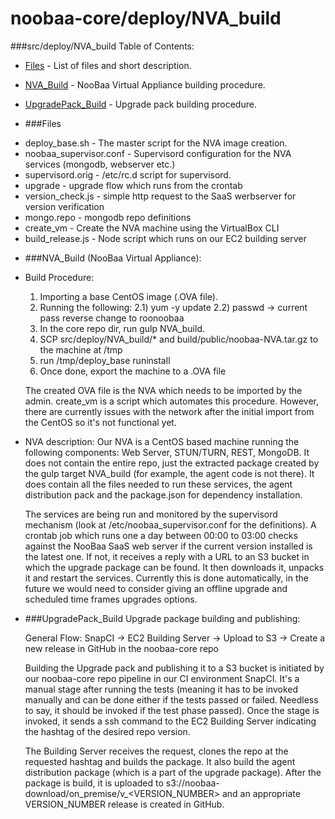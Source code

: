 noobaa-core/deploy/NVA_build
===========

###src/deploy/NVA_build Table of Contents:

* [Files](#Files) - List of files and short description.
* [NVA_Build](#NVA_Build) - NooBaa Virtual Appliance building procedure.
* [UpgradePack_Build](#UpgradePack_Build) - Upgrade pack building procedure.


* ###Files

- deploy_base.sh - The master script for the NVA image creation.
- noobaa_supervisor.conf - Supervisord configuration for the NVA services (mongodb, webserver etc.)
- supervisord.orig - /etc/rc.d script for supervisord.
- upgrade - upgrade flow which runs from the crontab
- version_check.js - simple http request to the SaaS werbserver for version verification
- mongo.repo - mongodb repo definitions
- create_vm - Create the NVA machine using the VirtualBox CLI
- build_release.js - Node script which runs on our EC2 building server


* ###NVA_Build (NooBaa Virtual Appliance):

- Build Procedure:
  1) Importing a base CentOS image (.OVA file).
  2) Running the following:
      2.1) yum -y update
      2.2) passwd -> current pass reverse change to roonoobaa
  3) In the core repo dir, run gulp NVA_build.
  4) SCP src/deploy/NVA_build/* and build/public/noobaa-NVA.tar.gz to the machine at /tmp
  5) run /tmp/deploy_base runinstall
  6) Once done, export the machine to a .OVA file

  The created OVA file is the NVA which needs to be imported by the admin.
  create_vm is a script which automates this procedure. However, there are currently issues with
  the network after the initial import from the CentOS so it's not functional yet.

- NVA description:
  Our NVA is a CentOS based machine running the following components: Web Server, STUN/TURN, REST, MongoDB.
  It does not contain the entire repo, just the extracted package created by the gulp target NVA_build
  (for example, the agent code is not there). It does contain all the files needed to run these services, the agent
  distribution pack and the package.json for dependency installation.

  The services are being run and monitored by the supervisord mechanism (look at /etc/noobaa_supervisor.conf for the definitions).
  A crontab job which runs one a day between 00:00 to 03:00 checks against the NooBaa SaaS web server if the current version
  installed is the latest one. If not, it receives a reply with a URL to an S3 bucket in which the upgrade package can be found.
  It then downloads it, unpacks it and restart the services. Currently this is done automatically, in the future we would need to
  consider giving an offline upgrade and scheduled time frames upgrades options.

* ###UpgradePack_Build Upgrade package building and publishing:

  General Flow: SnapCI -> EC2 Building Server -> Upload to S3
                                              -> Create a new release in GitHub in the noobaa-core repo

  Building the Upgrade pack and publishing it to a S3 bucket is initiated by our noobaa-core repo pipeline in our CI
  environment SnapCI. It's a manual stage after running the tests (meaning it has to be invoked manually and can be done either if the tests
  passed or failed. Needless to say, it should be invoked if the test phase passed). Once the stage is invoked, it sends a ssh command
  to the EC2 Building Server indicating the hashtag of the desired repo version.

  The Building Server receives the request, clones the repo at the requested hashtag and builds the package. It also build the
  agent distribution package (which is a part of the upgrade package). After the package is build, it is uploaded to
  s3://noobaa-download/on_premise/v_<VERSION_NUMBER> and an appropriate VERSION_NUMBER release is created in GitHub.
